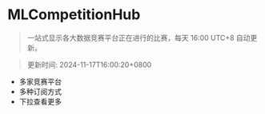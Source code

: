 # MLCompetitionHub

> 一站式显示各大数据竞赛平台正在进行的比赛，每天 16:00 UTC+8 自动更新。
  
> 更新时间: 2024-11-17T16:00:20+0800 

* 多家竞赛平台
* 多种订阅方式
* 下拉查看更多